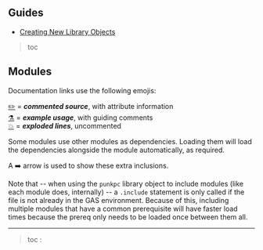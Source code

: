 ## Guides
- [Creating New Library Objects](/doc/md/guide_library_objects.md)
>toc


## Modules
Documentation links use the following emojis:

[:pencil2:](/src) = ***commented source***, with attribute information <br />
[:alembic:](/doc/s/examples) = ***example usage***, with guiding comments <br />
[:boom:](/doc/s/exploded_lines) = ***exploded lines***, uncommented

Some modules use other modules as dependencies. Loading them will load the dependencies alongside the module automatically, as required.

A :arrow_right: arrow is used to show these extra inclusions.

Note that -- when using the `punkpc` library object to include modules (like each module does, internally) -- a `.include` statement is only called if the file is not already in the GAS environment. Because of this, including multiple modules that have a common prerequisite will have faster load times because the prereq only needs to be loaded once between them all.

---
>toc :
